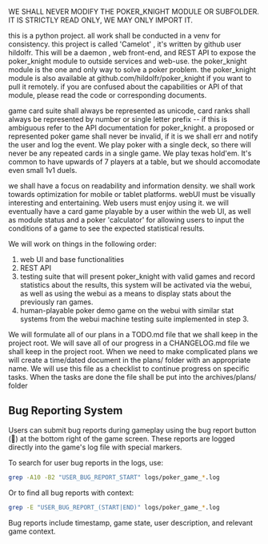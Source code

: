WE SHALL NEVER MODIFY THE POKER_KNIGHT MODULE OR SUBFOLDER. IT IS STRICTLY READ ONLY, WE MAY ONLY IMPORT IT.

this is a python project.
all work shall be conducted in a venv for consistency.
this project is called 'Camelot' , it's written by github user hildolfr.
This will be a daemon , web front-end, and REST API to expose the poker_knight module to outside services and web-use.
the poker_knight module is the one and only way to solve a poker problem.
the poker_knight module is also available at github.com/hildolfr/poker_knight if you want to pull it remotely.
if you are confused about the capabilities or API of that module, please read the code or corresponding documents.


game card suite shall always be represented as unicode, card ranks shall always be represented by number or single letter prefix -- if this is ambiguous refer to the API documentation for poker_knight.
a proposed or represented poker game shall never be invalid, if it is we shall err and notify the user and log the event. 
We play poker with a single deck, so there will never be any repeated cards in a single game.
We play texas hold'em.
It's common to have upwards of 7 players at a table, but we should accomodate even small 1v1 duels.

we shall have a focus on readability and information density. 
we shall work towards optimization for mobile or tablet platforms.
webUI must be visually interesting and entertaining. Web users must enjoy using it.
we will eventually have a card game playable by a user within the web UI, as well as module status and a poker 'calculator' for allowing users to input the conditions of a game to see the expected statistical results.

We will work on things in the following order:

1) web UI and base functionalities
2) REST API
3) testing suite that will present poker_knight with valid games and record statistics about the results, this system will be activated via the webui, as well as using the webui as a means to display stats about the previously ran games.
4) human-playable poker demo game on the webui with similar stat systems from the webui machine testing suite implemented in step 3.

We will formulate all of our plans in a TODO.md file that we shall keep in the project root.
We will save all of our progress in a CHANGELOG.md file we shall keep in the project root.
When we need to make complicated plans we will create a time/dated document in the plans/ folder with an appropriate name. We will use this file as a checklist to continue progress on specific tasks. When the tasks are done the file shall be put into the archives/plans/ folder

## Bug Reporting System
Users can submit bug reports during gameplay using the bug report button (🐛) at the bottom right of the game screen.
These reports are logged directly into the game's log file with special markers.

To search for user bug reports in the logs, use:
```bash
grep -A10 -B2 "USER_BUG_REPORT_START" logs/poker_game_*.log
```

Or to find all bug reports with context:
```bash
grep -E "USER_BUG_REPORT_(START|END)" logs/poker_game_*.log
```

Bug reports include timestamp, game state, user description, and relevant game context.




